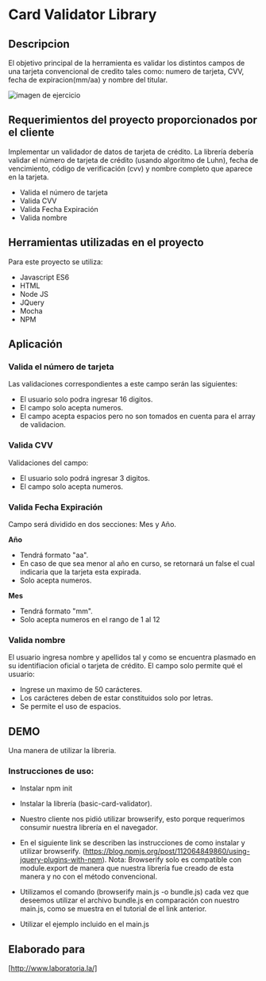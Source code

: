 # Card Validator Library

## Descripcion

El objetivo principal de la herramienta es validar los distintos campos de una tarjeta convencional de credito tales como: numero de tarjeta, CVV, fecha de expiracion(mm/aa) y nombre del titular.

![imagen de ejercicio](https://user-images.githubusercontent.com/37418561/45177162-c2dabc00-b1d7-11e8-892f-6a536a4ff07d.png)

## Requerimientos del proyecto proporcionados por el cliente

Implementar un validador de datos de tarjeta de crédito. La librería debería validar el número de tarjeta de crédito (usando algoritmo de Luhn), fecha de vencimiento, código de verificación (cvv) y nombre completo que aparece en la tarjeta.

- Valida el número de tarjeta
- Valida CVV 
- Valida Fecha Expiración
- Valida nombre 

## Herramientas utilizadas en el proyecto
Para este proyecto se utiliza:
- Javascript ES6
- HTML
- Node JS 
- JQuery
- Mocha
- NPM

## Aplicación

### Valida el número de tarjeta
Las validaciones correspondientes a este campo serán las siguientes:
- El usuario solo podra ingresar 16 digitos.
- El campo solo acepta numeros.
- El campo acepta espacios pero no son tomados en cuenta para el array de validacion.

### Valida CVV 
Validaciones del campo:
- El usuario solo podrá ingresar 3 digitos.
- El campo solo acepta numeros.

### Valida Fecha Expiración
Campo será dividido en dos secciones: Mes y Año.

**Año**

- Tendrá formato "aa".
- En caso de que sea menor al año en curso, se retornará un false el cual indicaria que la tarjeta esta expirada.
- Solo acepta numeros.

**Mes**

- Tendrá formato "mm". 
- Solo acepta numeros en el rango de 1 al 12


### Valida nombre
El usuario ingresa nombre y apellidos tal y como se encuentra plasmado en su identifiacion oficial o tarjeta de crédito.
El campo solo permite qué el usuario:
- Ingrese un maximo de 50 carácteres.
- Los carácteres deben de estar constituidos solo por letras.
- Se permite el uso de espacios.

## DEMO

Una manera de utilizar la libreria.

### Instrucciones de uso:

* Instalar npm init
* Instalar la librería (basic-card-validator).
* Nuestro cliente nos pidió utilizar  browserify, esto porque requerimos consumir nuestra librería en el navegador.
* En el siguiente link se describen las instrucciones de como instalar y utilizar browserify.
(https://blog.npmjs.org/post/112064849860/using-jquery-plugins-with-npm).
Nota: Browserify solo es compatible con module.export de manera que nuestra librería fue creado de esta manera y no con el método convencional.

* Utilizamos el comando (browserify main.js -o bundle.js) cada vez que deseemos utilizar el archivo bundle.js en comparación con nuestro main.js, como se muestra en el tutorial de el link anterior.
- Utilizar el ejemplo incluido en el main.js

## Elaborado para 
[http://www.laboratoria.la/]